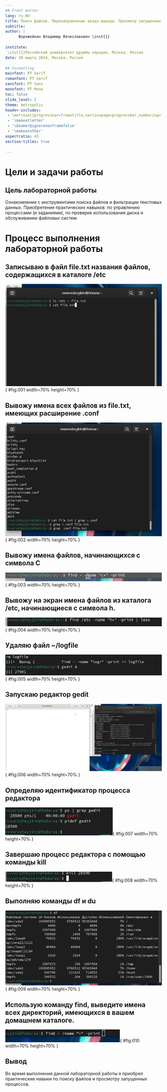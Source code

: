 ```yaml
---
## Front matter
lang: ru-RU
title: Поиск файлов. Перенаправление ввода-вывода. Просмотр запущенных процессов.
subtitle: 
author: |
      Ворожейкин Владимир Вячеславович \inst{1}
  
institute:
 \inst{1}Российский университет дружбы народов, Москва, Россия
date: 30 марта 2024, Москва, Россия

## Formatting
mainfont: PT Serif
romanfont: PT Serif
sansfont: PT Sans
monofont: PT Mono
toc: false
slide_level: 2
theme: metropolis
header-includes: 
 - \metroset{progressbar=frametitle,sectionpage=progressbar,numbering=fraction}
 - '\makeatletter'
 - '\beamer@ignorenonframefalse'
 - '\makeatother'
aspectratio: 43
section-titles: true

---
```


# Цели и задачи работы

## Цель лабораторной работы

Ознакомление с инструментами поиска файлов и фильтрации текстовых данных.
Приобретение практических навыков: по управлению процессами (и заданиями), по
проверке использования диска и обслуживанию файловых систем.

# Процесс выполнения лабораторной работы

## Записываю в файл file.txt названия файлов, содержащихся в каталоге /etc

![Запись названий](image/1.png){ #fig:001 width=70% height=70% }

## Вывожу имена всех файлов из file.txt, имеющих расширение .conf

![Вывод имен](image/3.png){ #fig:002 width=70% height=70% }

## Вывожу имена файлов, начинающихся с символа С

![Вывод файлов](image/6.png){ #fig:003 width=70% height=70% }

## Вывожу на экран имена файлов из каталога /etc, начинающиеся с символа h.

![Замена имени](image/8.png){ #fig:004 width=70% height=70% }

## Удаляю файл ~/logfile

![Удаление файла](image/9.png){ #fig:005 width=70% height=70% }

## Запускаю редактор gedit

![Запуск редактора](image/10.png){ #fig:006 width=70% height=70% }

## Определяю идентификатор процесса редактора

![идентификатор процесса редактора](image/12.png){ #fig:007 width=70% height=70% }

## Завершаю процесс редактора с помощью команды kill

![Завершение процесса](image/14.png){ #fig:008 width=70% height=70% }

## Выполняю команды df и du

![Выполнение команд](image/16.png){ #fig:009 width=70% height=70% }

## Использую команду find, выведите имена всех директорий, имеющихся в вашем домашнем каталоге.

![Копирование файла](image/18.png){ #fig:010 width=70% height=70% }

## Вывод

Во время выполнения данной лабораторной работы я приобрел практические навыки по поиску файлов и просмотру запущенных процессов.
